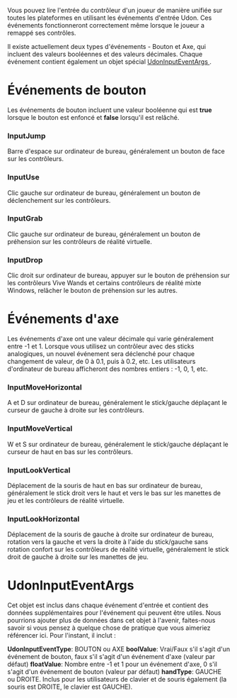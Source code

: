 

Vous pouvez lire l'entrée du contrôleur d'un joueur de manière unifiée sur toutes les plateformes en utilisant les événements d'entrée Udon. Ces événements fonctionneront correctement même lorsque le joueur a remappé ses contrôles.

Il existe actuellement deux types d'événements - Bouton et Axe, qui incluent des valeurs booléennes et des valeurs décimales. Chaque événement contient également un objet spécial [UdonInputEventArgs ](/mondes/udon/evenements-dentree#UdonInputEventArgs).

# Événements de bouton

Les événements de bouton incluent une valeur booléenne qui est **true** lorsque le bouton est enfoncé et **false** lorsqu'il est relâché.

### InputJump
Barre d'espace sur ordinateur de bureau, généralement un bouton de face sur les contrôleurs.

### InputUse
Clic gauche sur ordinateur de bureau, généralement un bouton de déclenchement sur les contrôleurs.

### InputGrab
Clic gauche sur ordinateur de bureau, généralement un bouton de préhension sur les contrôleurs de réalité virtuelle.

### InputDrop
Clic droit sur ordinateur de bureau, appuyer sur le bouton de préhension sur les contrôleurs Vive Wands et certains contrôleurs de réalité mixte Windows, relâcher le bouton de préhension sur les autres.

# Événements d'axe

Les événements d'axe ont une valeur décimale qui varie généralement entre -1 et 1. Lorsque vous utilisez un contrôleur avec des sticks analogiques, un nouvel événement sera déclenché pour chaque changement de valeur, de 0 à 0.1, puis à 0.2, etc. Les utilisateurs d'ordinateur de bureau afficheront des nombres entiers : -1, 0, 1, etc.

### InputMoveHorizontal
A et D sur ordinateur de bureau, généralement le stick/gauche déplaçant le curseur de gauche à droite sur les contrôleurs.

### InputMoveVertical
W et S sur ordinateur de bureau, généralement le stick/gauche déplaçant le curseur de haut en bas sur les contrôleurs.

### InputLookVertical
Déplacement de la souris de haut en bas sur ordinateur de bureau, généralement le stick droit vers le haut et vers le bas sur les manettes de jeu et les contrôleurs de réalité virtuelle.

### InputLookHorizontal
Déplacement de la souris de gauche à droite sur ordinateur de bureau, rotation vers la gauche et vers la droite à l'aide du stick/gauche sans rotation confort sur les contrôleurs de réalité virtuelle, généralement le stick droit de gauche à droite sur les manettes de jeu.

# UdonInputEventArgs

Cet objet est inclus dans chaque événement d'entrée et contient des données supplémentaires pour l'événement qui peuvent être utiles. Nous pourrions ajouter plus de données dans cet objet à l'avenir, faites-nous savoir si vous pensez à quelque chose de pratique que vous aimeriez référencer ici. Pour l'instant, il inclut :

**UdonInputEventType**: BOUTON ou AXE
**boolValue**: Vrai/Faux s'il s'agit d'un événement de bouton, faux s'il s'agit d'un événement d'axe (valeur par défaut)
**floatValue**: Nombre entre -1 et 1 pour un événement d'axe, 0 s'il s'agit d'un événement de bouton (valeur par défaut)
**handType**: GAUCHE ou DROITE. Inclus pour les utilisateurs de clavier et de souris également (la souris est DROITE, le clavier est GAUCHE).